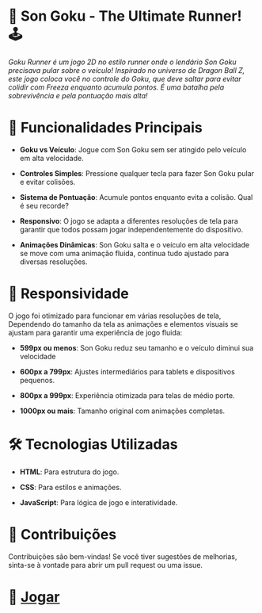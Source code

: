 # :rocket: Son Goku - The Ultimate Runner! :joystick:

*Goku Runner é um jogo 2D no estilo runner onde o lendário Son Goku precisava pular sobre o veículo! Inspirado no universo de Dragon Ball Z, este jogo coloca você no controle do Goku, que deve saltar para evitar colidir com Freeza enquanto acumula pontos. É uma batalha pela sobrevivência e pela pontuação mais alta!*


# :star2: Funcionalidades Principais

* **Goku vs Veículo**: Jogue com Son Goku sem ser atingido pelo veículo em alta velocidade.
  
* **Controles Simples**: Pressione qualquer tecla para fazer Son Goku pular e evitar colisões.

* **Sistema de Pontuação**: Acumule pontos enquanto evita a colisão. Qual é seu recorde?

* **Responsivo**: O jogo se adapta a diferentes resoluções de tela para garantir que todos possam jogar independentemente do dispositivo.

* **Animações  Dinâmicas**: Son Goku salta e o veículo em alta velocidade se move com uma animação fluida, continua tudo ajustado para diversas resoluções.


# :iphone: Responsividade

O jogo foi otimizado para funcionar em várias resoluções de tela, Dependendo do tamanho da tela as animações e elementos visuais se ajustam para garantir uma experiência de jogo fluida:

* **599px ou menos**: Son Goku reduz seu tamanho e o veículo diminui sua velocidade

*  **600px a 799px**: Ajustes intermediários para tablets e dispositivos pequenos.

*  **800px a 999px**: Experiência otimizada para telas de médio porte.

*  **1000px ou mais**: Tamanho original com animações completas.


# :hammer_and_wrench: Tecnologias Utilizadas

* **HTML**: Para estrutura do jogo.

* **CSS**: Para estilos e animações.

* **JavaScript**: Para lógica de jogo e interatividade.


# :milky_way: Contribuições

Contribuições são bem-vindas! Se você tiver sugestões de melhorias, sinta-se à vontade para abrir um pull request ou uma issue.


# :runner: [Jogar](https://rafael-prodo.github.io/Son-Goku/)
